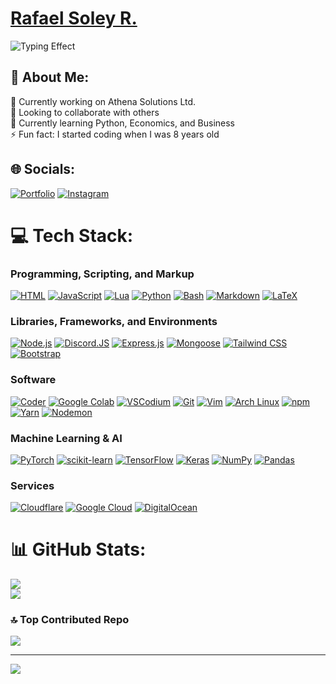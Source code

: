 # [Rafael Soley R.](https://rsrdev.com)
![Typing Effect](https://cdn.rsrdev.com/typing?font=Raleway&amp;duration=4000&amp;pause=1200&amp;size=16&amp;color=ffffff&amp;width=435&amp;lines=A+self-taught+developer;Aspiring+neural+network+engineer;A+visionary;Aspiring+Cyber+Security+Expert;Driven+by+a+desire+to+promote+justice+and+equality;An+advocate+for+global+safety;Driven+to+inspire+and+make+an+impact;High+school+student)

## 👋 About Me:
🔭 Currently working on Athena Solutions Ltd.<br>👯 Looking to collaborate with others<br>🌱 Currently learning Python, Economics, and Business<br>⚡ Fun fact: I started coding when I was 8 years old

## 🌐 Socials:
[![Portfolio](https://img.shields.io/badge/Portfolio-3124ca.svg?logo=rive&logoColor=white&style=for-the-badge)](https://rsrdev.com) [![Instagram](https://img.shields.io/badge/Instagram-E4405F.svg?logo=instagram&logoColor=white&style=for-the-badge)](https://instagram.com/rsoleyyy)

# 💻 Tech Stack:
### Programming, Scripting, and Markup

[![HTML](https://img.shields.io/badge/HTML-E34F26?style=for-the-badge&logo=html5&logoColor=white)](https://developer.mozilla.org/en-US/docs/Web/HTML)  [![JavaScript](https://img.shields.io/badge/JavaScript-F7DF1E?style=for-the-badge&logo=javascript&logoColor=black)](https://developer.mozilla.org/en-US/docs/Web/JavaScript)  [![Lua](https://img.shields.io/badge/Lua-2C2D72?style=for-the-badge&logo=lua&logoColor=white)](https://www.lua.org/)  [![Python](https://img.shields.io/badge/Python-3776AB?style=for-the-badge&logo=python&logoColor=white)](https://www.python.org/)  [![Bash](https://img.shields.io/badge/Bash-4EAA25?style=for-the-badge&logo=gnu-bash&logoColor=white)](https://www.gnu.org/software/bash/)  [![Markdown](https://img.shields.io/badge/Markdown-000000?style=for-the-badge&logo=markdown&logoColor=white)](https://www.markdownguide.org/)  [![LaTeX](https://img.shields.io/badge/latex-%23008080.svg?style=for-the-badge&logo=latex&logoColor=white)](https://www.latex-project.org/)  

### Libraries, Frameworks, and Environments

[![Node.js](https://img.shields.io/badge/Node.js-339933?style=for-the-badge&logo=node.js&logoColor=white)](https://nodejs.org/)  [![Discord.JS](https://img.shields.io/badge/Discord.JS-0096ff?style=for-the-badge&logo=discord&logoColor=white)](https://discord.js.org)  [![Express.js](https://img.shields.io/badge/Express.js-000000?style=for-the-badge&logo=express&logoColor=white)](https://expressjs.com/)  [![Mongoose](https://img.shields.io/badge/Mongoose-880000?style=for-the-badge&logo=mongodb&logoColor=white)](https://mongoosejs.com/)  [![Tailwind CSS](https://img.shields.io/badge/Tailwind_CSS-38B2AC?style=for-the-badge&logo=tailwind-css&logoColor=white)](https://tailwindcss.com/)  [![Bootstrap](https://img.shields.io/badge/Bootstrap-7952B3?style=for-the-badge&logo=bootstrap&logoColor=white)](https://getbootstrap.com/)  

### Software

[![Coder](https://img.shields.io/badge/Coder-3B275F?style=for-the-badge&logo=coder&logoColor=white)](https://coder.com/)  [![Google Colab](https://img.shields.io/badge/Google_Colab-F9AB00?style=for-the-badge&logo=google-colab&logoColor=white)](https://colab.research.google.com/)  [![VSCodium](https://img.shields.io/badge/VSCodium-2F80ED?style=for-the-badge&logo=vscodium&logoColor=white)](https://vscodium.com/)  [![Git](https://img.shields.io/badge/Git-F05032?style=for-the-badge&logo=git&logoColor=white)](https://git-scm.com/)  [![Vim](https://img.shields.io/badge/Vim-019733?style=for-the-badge&logo=vim&logoColor=white)](https://www.vim.org/)  [![Arch Linux](https://img.shields.io/badge/Arch_Linux-1793D1?style=for-the-badge&logo=archlinux&logoColor=white)](https://www.archlinux.org/)  [![npm](https://img.shields.io/badge/npm-CB3837?style=for-the-badge&logo=npm&logoColor=white)](https://www.npmjs.com/)  [![Yarn](https://img.shields.io/badge/Yarn-2C8EBB?style=for-the-badge&logo=yarn&logoColor=white)](https://yarnpkg.com/)  [![Nodemon](https://img.shields.io/badge/NODEMON-%23323330.svg?style=for-the-badge&logo=nodemon&logoColor=%BBDEAD)](https://nodemon.io/)  

### Machine Learning & AI

[![PyTorch](https://img.shields.io/badge/PyTorch-EE4C2C?style=for-the-badge&logo=pytorch&logoColor=white)](https://www.pytorch.org/)  [![scikit-learn](https://img.shields.io/badge/scikit--learn-F7931E?style=for-the-badge&logo=scikit-learn&logoColor=white)](https://scikit-learn.org/)  [![TensorFlow](https://img.shields.io/badge/TensorFlow-FF6F00?style=for-the-badge&logo=tensorflow&logoColor=white)](https://www.tensorflow.org/)  [![Keras](https://img.shields.io/badge/Keras-D00000?style=for-the-badge&logo=keras&logoColor=white)](https://keras.io/)  [![NumPy](https://img.shields.io/badge/NumPy-7b66ee?style=for-the-badge&logo=numpy&logoColor=white)](https://numpy.org/)  [![Pandas](https://img.shields.io/badge/pandas-%23150458.svg?style=for-the-badge&logo=pandas&logoColor=white)](https://pandas.pydata.org/)  

### Services

[![Cloudflare](https://img.shields.io/badge/Cloudflare-F38020?style=for-the-badge&logo=Cloudflare&logoColor=white)](https://cloudflare.com/)  [![Google Cloud](https://img.shields.io/badge/GoogleCloud-%234285F4.svg?style=for-the-badge&logo=google-cloud&logoColor=white)](https://cloud.google.com/)  [![DigitalOcean](https://img.shields.io/badge/DigitalOcean-%230167ff.svg?style=for-the-badge&logo=digitalOcean&logoColor=white)](https://digitalocean.com/)  

# 📊 GitHub Stats:
![](https://github-readme-stats.vercel.app/api?username=rsley&theme=radical&hide_border=true&include_all_commits=false&count_private=true)<br/>
![](https://github-readme-streak-stats.herokuapp.com/?user=rsley&theme=radical&hide_border=true)<br/>

### 🔝 Top Contributed Repo
![](https://github-contributor-stats.vercel.app/api?username=rsley&limit=5&theme=radical&combine_all_yearly_contributions=true&hide_border=true)

---
[![](https://visitcount.itsvg.in/api?id=rsley&icon=2&color=0)](https://visitcount.itsvg.in)

  <!-- ## 💰 You can help me by Donating -->
  <!--[![PayPal](https://img.shields.io/badge/PayPal-00457C?style=for-the-badge&logo=paypal&logoColor=white)](https://paypal.me/rsoley0) -->
